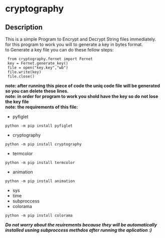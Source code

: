 # cryptography
## Description
  This is a simple Program to Encrypt and Decrypt String files immediately.<br />
  for this program to work you will to generate a key in bytes format.<br/>
  to Generate a key file you can do these fellow steps:
  ```
   from cryptography.fernet import Fernet
   key = Fernet.generate_key()
   file = open("key.key","wb")
   file.write(key)
   file.close()
  ```
  **note: after running this piece of code the uniq code file will  be generated so you can delete these lines.**<br/>
  **note: in order for program to work you shold have the key so do not lose the key file**<br/>
  **note: the requirements of this file:**
  - pyfiglet
  ```
  python -m pip install pyfiglet
  ```
  - cryptography
   ```
  python -m pip install cryptography
  ```
  - termcolor
  ```
  python -m pip install termcolor
  ```
  - animation
  ```
  python -m pip install animation
  ```
  - sys
  - time
  - subproccess
  - colorama
  ```
  python -m pip install colorama
  ```
  ***Do not worry about the reuirements because they will be automatically installed usning subproccess methdos after running the aplication :)***
